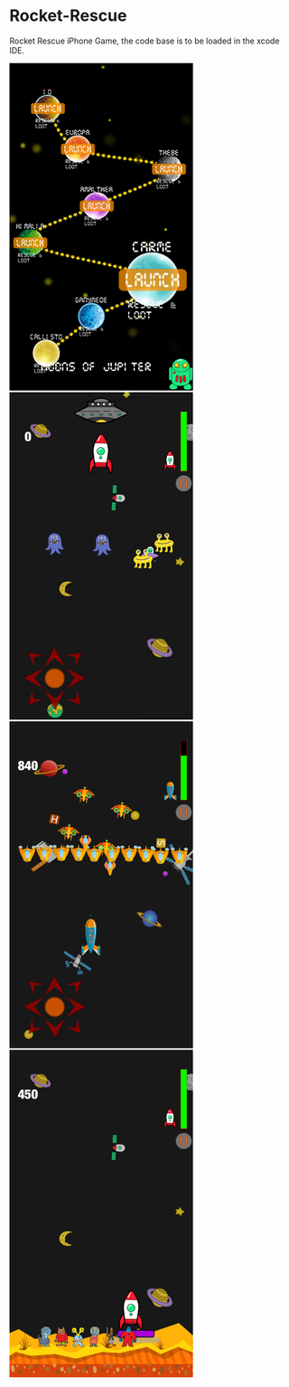 # Rocket-Rescue
Rocket Rescue iPhone Game, the code base is to be loaded in the xcode IDE.
<p float="left">
  <img src='Images/screenshot5.png' width='325' />
  <img src='Images/screenshot1.png' width='325' />
  <img src='Images/screenshot3.png' width='325' />
  <img src='Images/screenshot4.png' width='325' />
</p>
